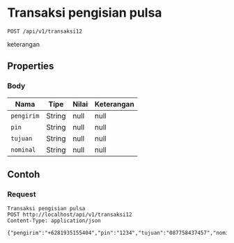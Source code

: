 # Transaksi pengisian pulsa
```http
POST /api/v1/transaksi12
```
keterangan
## Properties
### Body
Nama | Tipe | Nilai | Keterangan
--- | --- | --- | ---
<code>pengirim</code> | String | null | null
<code>pin</code> | String | null | null
<code>tujuan</code> | String | null | null
<code>nominal</code> | String | null | null
## Contoh
### Request
```http
Transaksi pengisian pulsa
POST http://localhost/api/v1/transaksi12
Content-Type: application/json

{"pengirim":"+6281935155404","pin":"1234","tujuan":"087758437457","nominal":"50"}
```
